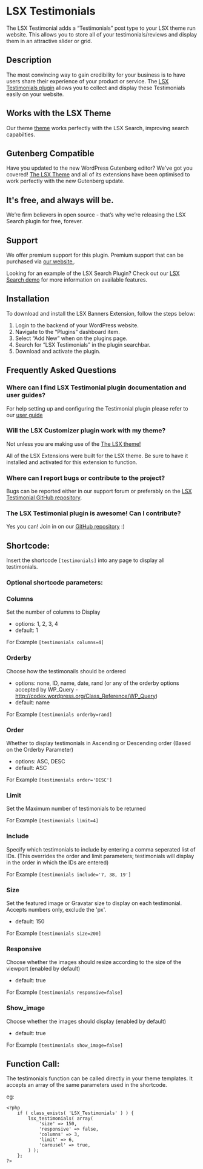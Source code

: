 # LSX Testimonials

The LSX Testimonial adds a “Testimonials” post type to your LSX theme run website. This allows you to store all of your testimonials/reviews and display them in an attractive slider or grid. 

## Description

The most convincing way to gain credibility for your business is to have users share their experience of your product or service. The [LSX Testimonials plugin](https://lsx.lsdev.biz/extensions/testimonials/) allows you to collect and display these Testimonials easily on your website.

## Works with the LSX Theme
Our theme [theme](https://lsx.lsdev.biz/) works perfectly with the LSX Search, improving search capabilties.

## Gutenberg Compatible
Have you updated to the new WordPress Gutenberg editor? We've got you covered! [The LSX Theme](https://lsx.lsdev.biz/) and all of its extensions have been optimised to work perfectly with the new Gutenberg update. 

## It's free, and always will be.
We’re firm believers in open source - that’s why we’re releasing the LSX Search plugin for free, forever.

## Support
We offer premium support for this plugin. Premium support that can be purchased via [our website.](https://www.lsdev.biz/services/support/).

Looking for an example of the LSX Search Plugin? Check out our [LSX Search demo](https://lsx.lsdev.biz/extensions/testimonials/) for more information on available features.

## Installation
To download and install the LSX Banners Extension, follow the steps below:

1. Login to the backend of your WordPress website.
2. Navigate to the “Plugins” dashboard item.
3. Select “Add New” when on the plugins page.
4. Search for “LSX Testimonials” in the plugin searchbar.
5. Download and activate the plugin.

## Frequently Asked Questions

### Where can I find LSX Testimonial plugin documentation and user guides?
For help setting up and configuring the Testimonial plugin please refer to our [user guide](https://www.lsdev.biz/documentation/lsx/testimonials-extension/)

### Will the LSX Customizer plugin work with my theme?
Not unless you are making use of the [The LSX theme!](https://lsx.lsdev.biz/) 

All of the LSX Extensions were built for the LSX theme. Be sure to have it installed and activated for this extension to function. 

### Where can I report bugs or contribute to the project?
Bugs can be reported either in our support forum or preferably on the [LSX Testimonial GitHub repository](https://github.com/lightspeeddevelopment/lsx/issues).

### The LSX Testimonial plugin is awesome! Can I contribute?
Yes you can! Join in on our [GitHub repository](https://github.com/lightspeeddevelopment/lsx-testimonials) :)


## Shortcode:

Insert the shortcode `[testimonials]` into any page to display all testimonials.

### Optional shortcode parameters:

### Columns
 Set the number of columns to Display
 
 - options: 1, 2, 3, 4
 - default: 1
 
 For Example `[testimonials columns=4]`

### Orderby
 Choose how the testimonails should be ordered
 
 - options: none, ID, name, date, rand (or any of the orderby options accepted by WP_Query - http://codex.wordpress.org/Class_Reference/WP_Query)
 - default: name
 
 For Example `[testimonials orderby=rand]`

### Order
 Whether to display testimonials in Ascending or Descending order (Based on the Orderby Parameter)
 
 - options: ASC, DESC
 - default: ASC
 
 For Example `[testimonials order='DESC']`

### Limit

 Set the Maximum number of testimonials to be returned
 
 For Example `[testimonials limit=4]`

### Include
 Specify which testimonials to include by entering a comma seperated list of IDs. (This overrides the order and limit parameters; testimonials will display in the order in which the IDs are entered)
 
 For Example `[testimonials include='7, 38, 19']`

### Size
 Set the featured image or Gravatar size to display on each testimonial. Accepts numbers only, exclude the 'px'.
 
 - default: 150
 
 For Example `[testimonials size=200]`

### Responsive
 Choose whether the images should resize according to the size of the viewport (enabled by default)
 
 - default: true
 
 For Example `[testimonials responsive=false]`

### Show_image
 Choose whether the images should display (enabled by default)
 
 - default: true
 
 For Example `[testimonials show_image=false]`

## Function Call:

The testimonials function can be called directly in your theme templates. It accepts an array of the same parameters used in the shortcode.

eg:
```
<?php
	if ( class_exists( 'LSX_Testimonials' ) ) {
        lsx_testimonials( array(                                        
            'size' => 150,
            'responsive' => false,
            'columns' => 3,
            'limit' => 6,
            'carousel' => true,
        ) );
    };
?>
```
